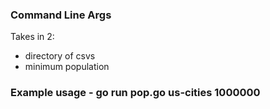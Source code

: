﻿### Command Line Args
Takes in 2: 
* directory of csvs
* minimum population

### Example usage - go run pop.go us-cities 1000000

